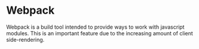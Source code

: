 # Webpack

Webpack is a build tool intended to provide ways to work with javascript modules. This is an important feature due to the increasing amount of client side-rendering.
